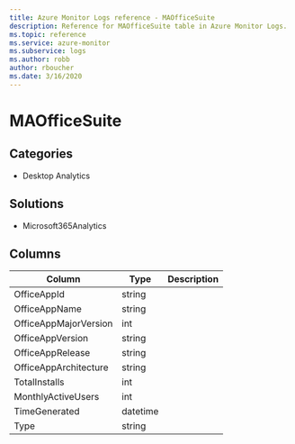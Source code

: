 ```yaml
---
title: Azure Monitor Logs reference - MAOfficeSuite
description: Reference for MAOfficeSuite table in Azure Monitor Logs.
ms.topic: reference
ms.service: azure-monitor
ms.subservice: logs
ms.author: robb
author: rboucher
ms.date: 3/16/2020
---
```


# MAOfficeSuite

 

## Categories

- Desktop Analytics
## Solutions

- Microsoft365Analytics




## Columns

|Column|Type|Description|
|---|---|---|
|OfficeAppId|string||
|OfficeAppName|string||
|OfficeAppMajorVersion|int||
|OfficeAppVersion|string||
|OfficeAppRelease|string||
|OfficeAppArchitecture|string||
|TotalInstalls|int||
|MonthlyActiveUsers|int||
|TimeGenerated|datetime||
|Type|string||
